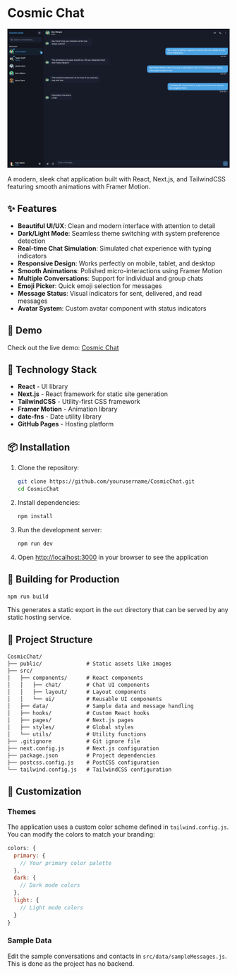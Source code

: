 # Cosmic Chat

![Cosmic Chat](public/demo.png)

A modern, sleek chat application built with React, Next.js, and TailwindCSS featuring smooth animations with Framer Motion.

## ✨ Features

- **Beautiful UI/UX**: Clean and modern interface with attention to detail
- **Dark/Light Mode**: Seamless theme switching with system preference detection
- **Real-time Chat Simulation**: Simulated chat experience with typing indicators
- **Responsive Design**: Works perfectly on mobile, tablet, and desktop
- **Smooth Animations**: Polished micro-interactions using Framer Motion
- **Multiple Conversations**: Support for individual and group chats
- **Emoji Picker**: Quick emoji selection for messages
- **Message Status**: Visual indicators for sent, delivered, and read messages
- **Avatar System**: Custom avatar component with status indicators

## 🚀 Demo

Check out the live demo: [Cosmic Chat](https://ganesh2609.github.io/CosmicChat)

## 🔧 Technology Stack

- **React** - UI library
- **Next.js** - React framework for static site generation
- **TailwindCSS** - Utility-first CSS framework
- **Framer Motion** - Animation library
- **date-fns** - Date utility library
- **GitHub Pages** - Hosting platform

## 📦 Installation

1. Clone the repository:
   ```bash
   git clone https://github.com/yourusername/CosmicChat.git
   cd CosmicChat
   ```

2. Install dependencies:
   ```bash
   npm install
   ```

3. Run the development server:
   ```bash
   npm run dev
   ```

4. Open [http://localhost:3000](http://localhost:3000) in your browser to see the application

## 🔨 Building for Production

```bash
npm run build
```

This generates a static export in the `out` directory that can be served by any static hosting service.

## 📁 Project Structure

```
CosmicChat/
├── public/              # Static assets like images
├── src/
│   ├── components/      # React components
│   │   ├── chat/        # Chat UI components
│   │   ├── layout/      # Layout components
│   │   └── ui/          # Reusable UI components
│   ├── data/            # Sample data and message handling
│   ├── hooks/           # Custom React hooks
│   ├── pages/           # Next.js pages
│   ├── styles/          # Global styles
│   └── utils/           # Utility functions
├── .gitignore           # Git ignore file
├── next.config.js       # Next.js configuration
├── package.json         # Project dependencies
├── postcss.config.js    # PostCSS configuration
└── tailwind.config.js   # TailwindCSS configuration
```

## 🎨 Customization

### Themes

The application uses a custom color scheme defined in `tailwind.config.js`. You can modify the colors to match your branding:

```js
colors: {
  primary: {
    // Your primary color palette
  },
  dark: {
    // Dark mode colors
  },
  light: {
    // Light mode colors
  }
}
```

### Sample Data

Edit the sample conversations and contacts in `src/data/sampleMessages.js`. This is done as the project has no backend.